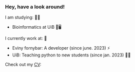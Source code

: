 ### Hey, have a look around! 

I am studying: 🧑‍🎓
- Bioinformatics at UiB 🧬🖥️

I currently work at: 💼
- Eviny fornybar: A developer (since june. 2023) ⚡
- UiB: Teaching python to new students (since jan. 2023) 👨‍🏫

Check out my [CV](https://freskoko.github.io/CVHomePage/):

<!--
### Stats

![Top Langs](https://github-readme-stats.vercel.app/api/top-langs/?username=Freskoko&layout=compact


**Freskoko/Freskoko** is a ✨ _special_ ✨ repository because its `README.md` (this file) appears on your GitHub profile.

Here are some ideas to get you started:

- 🔭 I’m currently working on ...
- 🌱 I’m currently learning ...
- 👯 I’m looking to collaborate on ...
- 🤔 I’m looking for help with ...
- 💬 Ask me about ...
- 📫 How to reach me: ...
- 😄 Pronouns: ...
- ⚡ Fun fact: ...
-->
